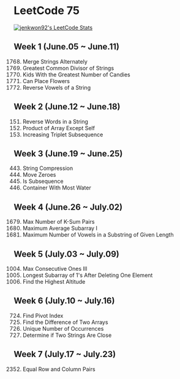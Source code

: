 # LeetCode 75

[![jenkwon92's LeetCode Stats](https://leetcode-stats.vercel.app/api?username=jenkwon92&theme=Dark)](https://leetcode.com/jenkwon92/)

## Week 1 (June.05 ~ June.11)
1768. Merge Strings Alternately
1071. Greatest Common Divisor of Strings
1431. Kids With the Greatest Number of Candies
605. Can Place Flowers
345. Reverse Vowels of a String

## Week 2 (June.12 ~ June.18)
151. Reverse Words in a String
238. Product of Array Except Self
334. Increasing Triplet Subsequence

## Week 3 (June.19 ~ June.25)
443. String Compression
283. Move Zeroes
392. Is Subsequence
11. Container With Most Water

## Week 4 (June.26 ~ July.02)
1679. Max Number of K-Sum Pairs
643. Maximum Average Subarray I
1456. Maximum Number of Vowels in a Substring of Given Length

## Week 5 (July.03 ~ July.09)
1004. Max Consecutive Ones III
1493. Longest Subarray of 1's After Deleting One Element
1732. Find the Highest Altitude

## Week 6 (July.10 ~ July.16)
724. Find Pivot Index
2215. Find the Difference of Two Arrays
1207. Unique Number of Occurrences
1657. Determine if Two Strings Are Close

## Week 7 (July.17 ~ July.23)
2352. Equal Row and Column Pairs



